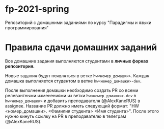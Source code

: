 # fp-2021-spring
Репозиторий с домашними заданиями по курсу "Парадигмы и языки программирования"

# Правила сдачи домашних заданий

Все домашние задания выполняются студентами в **личных форках репозитория**. 

Новые задания будут появляться в ветке `hw<номер_домашки>`.
Каждая домашка выполняется студентом в ветке `hw<номер_домашки>-dev`.

После выполнения домашки необходимо создать PR со всеми релевантными изменениями из ветки `hw<номер_домашки>-dev` в `hw<номер_домашки>`
и добавить преподавателя (@AlexKaneRUS) в assignee.
Название PR должно иметь следующий формат: "HW <номер_домашки>. <Фамилия студента> <Имя студента>".
После этого нужно кинуть ссылку на PR в преподавателю в телеграм (@AlexKaneRUS).
